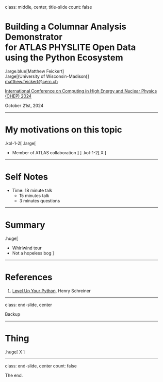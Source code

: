 class: middle, center, title-slide
count: false

# Building a Columnar Analysis Demonstrator<br>for ATLAS PHYSLITE Open Data<br>using the Python Ecosystem
.large.blue[Matthew Feickert]<br>
.large[(University of Wisconsin-Madison)]
<br>
[matthew.feickert@cern.ch](mailto:matthew.feickert@cern.ch)
<br>

[International Conference on Computing in High Energy and Nuclear Physics (CHEP) 2024](https://indico.cern.ch/event/1338689/contributions/6015915/)

October 21st, 2024

---
# My motivations on this topic

.kol-1-2[
.large[
* Member of ATLAS collaboration
]
]
.kol-1-2[
   X
]

---
# Self Notes

* Time: 18 minute talk
   - 15 minutes talk
   - 3 minutes questions

---
# Summary

.huge[
* Whirlwind tour
* Not a hopeless bog
]

---
# References

1. [Level Up Your Python](https://henryiii.github.io/level-up-your-python/), Henry Schreiner

---
class: end-slide, center

Backup

---
# Thing

.huge[
X
]

---

class: end-slide, center
count: false

The end.
